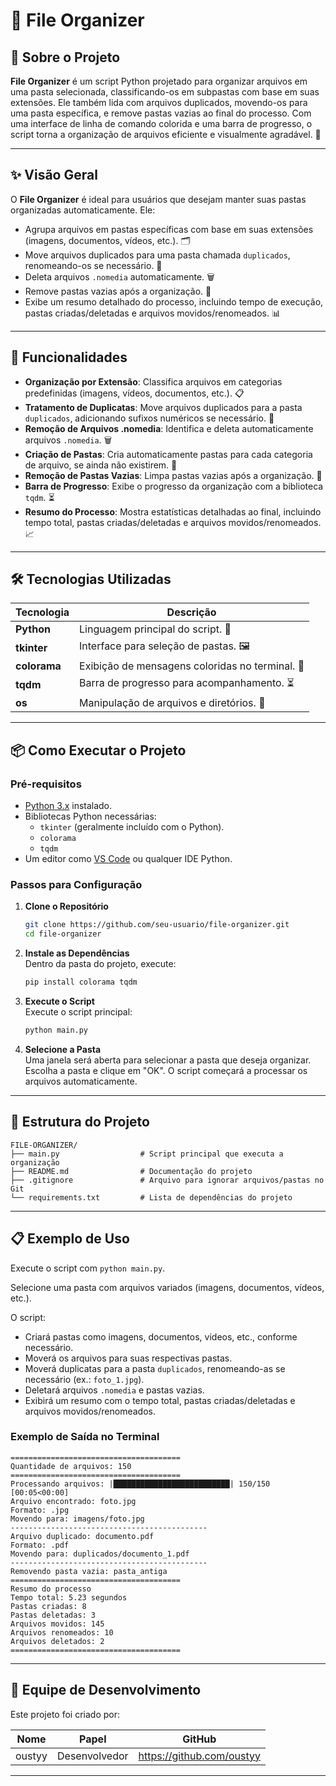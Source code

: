 
# 📁 File Organizer

## 📖 Sobre o Projeto

**File Organizer** é um script Python projetado para organizar arquivos em uma pasta selecionada, classificando-os em subpastas com base em suas extensões. Ele também lida com arquivos duplicados, movendo-os para uma pasta específica, e remove pastas vazias ao final do processo. Com uma interface de linha de comando colorida e uma barra de progresso, o script torna a organização de arquivos eficiente e visualmente agradável. 📂

---

## ✨ Visão Geral

O **File Organizer** é ideal para usuários que desejam manter suas pastas organizadas automaticamente. Ele:
- Agrupa arquivos em pastas específicas com base em suas extensões (imagens, documentos, vídeos, etc.). 🗂️
- Move arquivos duplicados para uma pasta chamada `duplicados`, renomeando-os se necessário. 🔄
- Deleta arquivos `.nomedia` automaticamente. 🗑️
- Remove pastas vazias após a organização. 🧹
- Exibe um resumo detalhado do processo, incluindo tempo de execução, pastas criadas/deletadas e arquivos movidos/renomeados. 📊

---

## 🚀 Funcionalidades

- **Organização por Extensão**: Classifica arquivos em categorias predefinidas (imagens, vídeos, documentos, etc.). 📋
- **Tratamento de Duplicatas**: Move arquivos duplicados para a pasta `duplicados`, adicionando sufixos numéricos se necessário. 🔢
- **Remoção de Arquivos .nomedia**: Identifica e deleta automaticamente arquivos `.nomedia`. 🗑️
- **Criação de Pastas**: Cria automaticamente pastas para cada categoria de arquivo, se ainda não existirem. 📁
- **Remoção de Pastas Vazias**: Limpa pastas vazias após a organização. 🧹
- **Barra de Progresso**: Exibe o progresso da organização com a biblioteca `tqdm`. ⏳
- **Resumo do Processo**: Mostra estatísticas detalhadas ao final, incluindo tempo total, pastas criadas/deletadas e arquivos movidos/renomeados. 📈

---

## 🛠️ Tecnologias Utilizadas

| Tecnologia         | Descrição                              |
|--------------------|----------------------------------------|
| **Python**         | Linguagem principal do script. 🐍      |
| **tkinter**        | Interface para seleção de pastas. 🖼️  |
| **colorama**       | Exibição de mensagens coloridas no terminal. 🌈 |
| **tqdm**           | Barra de progresso para acompanhamento. ⏳ |
| **os**             | Manipulação de arquivos e diretórios. 📂 |

---

## 📦 Como Executar o Projeto

### Pré-requisitos
- [Python 3.x](https://www.python.org/downloads/) instalado.
- Bibliotecas Python necessárias:
  - `tkinter` (geralmente incluído com o Python).
  - `colorama`
  - `tqdm`
- Um editor como [VS Code](https://code.visualstudio.com/) ou qualquer IDE Python.

### Passos para Configuração

1. **Clone o Repositório**  
   ```bash
   git clone https://github.com/seu-usuario/file-organizer.git
   cd file-organizer
   ```

2. **Instale as Dependências**  
   Dentro da pasta do projeto, execute:
   ```bash
   pip install colorama tqdm
   ```

3. **Execute o Script**  
   Execute o script principal:
   ```bash
   python main.py
   ```

4. **Selecione a Pasta**  
   Uma janela será aberta para selecionar a pasta que deseja organizar. Escolha a pasta e clique em "OK". O script começará a processar os arquivos automaticamente.

---

## 🌟 Estrutura do Projeto

```
FILE-ORGANIZER/
├── main.py                  # Script principal que executa a organização
├── README.md                # Documentação do projeto
├── .gitignore               # Arquivo para ignorar arquivos/pastas no Git
└── requirements.txt         # Lista de dependências do projeto
```

---

## 📋 Exemplo de Uso

Execute o script com `python main.py`.

Selecione uma pasta com arquivos variados (imagens, documentos, vídeos, etc.).

O script:
- Criará pastas como imagens, documentos, videos, etc., conforme necessário.
- Moverá os arquivos para suas respectivas pastas.
- Moverá duplicatas para a pasta `duplicados`, renomeando-as se necessário (ex.: `foto_1.jpg`).
- Deletará arquivos `.nomedia` e pastas vazias.
- Exibirá um resumo com o tempo total, pastas criadas/deletadas e arquivos movidos/renomeados.

### Exemplo de Saída no Terminal

```
======================================
Quantidade de arquivos: 150
======================================
Processando arquivos: |██████████████████████████| 150/150 [00:05<00:00]
Arquivo encontrado: foto.jpg
Formato: .jpg
Movendo para: imagens/foto.jpg
--------------------------------------------
Arquivo duplicado: documento.pdf
Formato: .pdf
Movendo para: duplicados/documento_1.pdf
--------------------------------------------
Removendo pasta vazia: pasta_antiga
======================================
Resumo do processo
Tempo total: 5.23 segundos
Pastas criadas: 8
Pastas deletadas: 3
Arquivos movidos: 145
Arquivos renomeados: 10
Arquivos deletados: 2
======================================
```

---

## 👥 Equipe de Desenvolvimento

Este projeto foi criado por:

| Nome     | Papel         | GitHub                    |
|----------|---------------|---------------------------|
| oustyy | Desenvolvedor | https://github.com/oustyy   |

---


